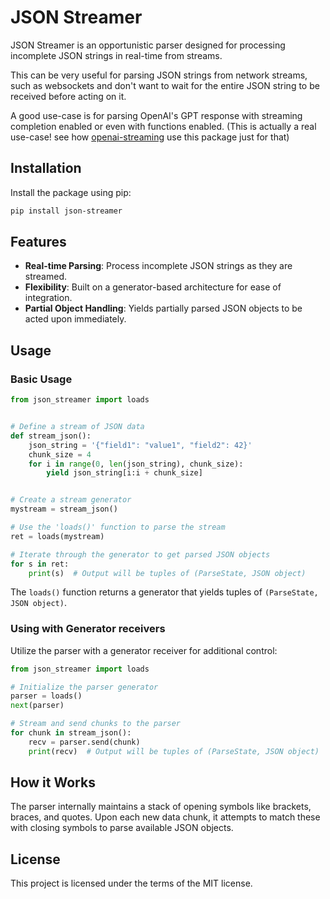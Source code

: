 # JSON Streamer

JSON Streamer is an opportunistic parser designed for processing incomplete JSON strings in real-time from streams.

This can be very useful for parsing JSON strings from network streams, such as websockets and don't want to wait for
the entire JSON string to be received before acting on it.

A good use-case is for parsing OpenAI's GPT response with streaming completion enabled or even with functions enabled.
(This is actually a real use-case! see how [openai-streaming](https://github.com/AlmogBaku/openai-streaming) use this
package just for that)

## Installation

Install the package using pip:

```bash
pip install json-streamer
```

## Features

* **Real-time Parsing**: Process incomplete JSON strings as they are streamed.
* **Flexibility**: Built on a generator-based architecture for ease of integration.
* **Partial Object Handling**: Yields partially parsed JSON objects to be acted upon immediately.

## Usage

### Basic Usage

```python
from json_streamer import loads


# Define a stream of JSON data
def stream_json():
    json_string = '{"field1": "value1", "field2": 42}'
    chunk_size = 4
    for i in range(0, len(json_string), chunk_size):
        yield json_string[i:i + chunk_size]


# Create a stream generator
mystream = stream_json()

# Use the 'loads()' function to parse the stream
ret = loads(mystream)

# Iterate through the generator to get parsed JSON objects
for s in ret:
    print(s)  # Output will be tuples of (ParseState, JSON object)
```

The `loads()` function returns a generator that yields tuples of `(ParseState, JSON object)`.

### Using with Generator receivers

Utilize the parser with a generator receiver for additional control:

```python
from json_streamer import loads

# Initialize the parser generator
parser = loads()
next(parser)

# Stream and send chunks to the parser
for chunk in stream_json():
    recv = parser.send(chunk)
    print(recv)  # Output will be tuples of (ParseState, JSON object)
```

## How it Works

The parser internally maintains a stack of opening symbols like brackets, braces, and quotes. Upon each new data chunk,
it attempts to match these with closing symbols to parse available JSON objects.

## License

This project is licensed under the terms of the MIT license.
